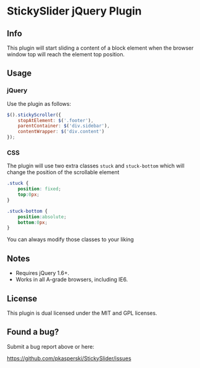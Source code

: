 # StickySlider jQuery Plugin

## Info
This plugin will start sliding a content of a block element when the browser window top will reach the element top position.

## Usage

### jQuery

Use the plugin as follows:

```js
$().stickyScroller({
    stopAtElement: $('.footer'),
    parentContainer: $('div.sidebar'),
    contentWrapper: $('div.content')
});
```

### CSS

The plugin will use two extra classes `stuck` and `stuck-bottom` which will change the position of the scrollable element

```css
.stuck {
	position: fixed;
	top:0px;
}

.stuck-bottom {
	position:absolute;
	bottom:0px;
}
```

You can always modify those classes to your liking

## Notes

* Requires jQuery 1.6+.
* Works in all A-grade browsers, including IE6.

## License

This plugin is dual licensed under the MIT and GPL licenses.

## Found a bug?

Submit a bug report above or here: 

<https://github.com/pkasperski/StickySlider/issues>